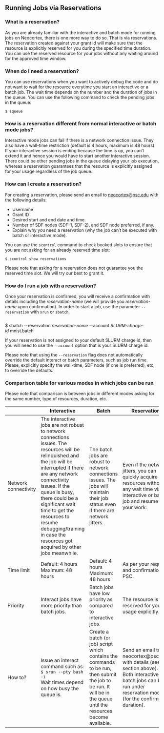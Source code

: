 ## Running Jobs via Reservations

### What is a reservation?
As you are already familiar with the interactive and batch mode for running jobs on Neocortex, there is one more way to do so. That is via reservations. The reservation created against your grant id will make sure that the resource is explicitly reserved for you during the specified time duration. You can use the reserved resource for your jobs without any waiting around for the approved time window.

### When do I need a reservation?
You can use reservations when you want to actively debug the code and do not want to wait for the resource everytime you start an interactive or a batch job. The wait time depends on the number and the duration of jobs in the queue. You can use the following command to check the pending jobs in the queue:
```
$ squeue
```

### How is a reservation different from normal interactive or batch mode jobs?
Interactive mode jobs can fail if there is a network connection issue. They also have a wall-time restriction (default is 4 hours, maximum is 48 hours). If your interactive session is ending because the time is up, you can’t extend it and hence you would have to start another interactive session. There could be other pending jobs in the queue delaying your job execution, whereas a reservation guarantees that the resource is explicitly assigned for your usage regardless of the job queue.

### How can I create a reservation?
For creating a reservation, please send an email to neocortex@psc.edu with the following details:
* Username
* Grant ID
* Desired start and end date and time.
* Number of SDF nodes (SDF-1, SDF-2), and SDF node preferred, if any.
* Explain why you need a reservation (why the job can’t be executed with batch or interactive mode).
  
You can use the `scontrol` command to check booked slots to ensure that you are not asking for an already reserved time slot:
```
$ scontrol show reservations
```

Please note that asking for a reservation does not guarantee you the reserved time slot. We will try our best to grant it.

### How do I run a job with a reservation?
Once your reservation is confirmed, you will receive a confirmation with details including the *reservation-name* (we will provide you *reservation-name* upon confirmation). In order to start a job, use the parameter `--reservation` with `srun` or `sbatch`.
<pre></pre>
$ sbatch --reservation <em>reservation-name</em> --account <em>SLURM-charge-id</em> mnist.batch
</pre>

If your reservation is not assigned to your default SLURM charge id, then you will need to use the `--account` option that is your SLURM charge id.

Please note that using the `--reservation` flag does not automatically override the default interact or batch parameters, such as job run time. Please, explicitly specify the wall-time, SDF node (if one is preferred), etc, to override the defaults.

### Comparison table for various modes in which jobs can be run
Please note that comparison is between jobs in different modes asking for the same number, type of resources, duration, etc.
<table>
  <thead>
    <tr>
      <th><th>Interactive</th><th>Batch</th><th>Reservation</th>
    </tr>
  </thead>
  <tbody>
    <tr>
      <td>Network connectivity</td>
      <td>The interactive jobs are not robust to network connections issues. The resources will be relinquished and the job will be interrupted if there are any network connectivity issues. If the queue is busy, there could be a significant wait time to get the resources to resume debugging/training in case the resources got acquired by other jobs meanwhile.</td>
      <td>The batch jobs are robust to network connections issues. The jobs will maintain their job status even if there are network jitters.</td>
      <td>Even if the network jitters, you can quickly acquire the resources without any wait time via interactive or batch job and resume your work.</td>
    </tr>
    <tr>
      <td>Time limit</td>
      <td>Default: 4 hours<br />Maximum: 48 hours</td>
      <td>Default: 4 hours<br />
Maximum: 48 hours</td>
      <td>As per your request and confirmation by PSC.</td>
    </tr>
    <tr>
     <td>Priority</td>
      <td>Interact jobs have more priority than batch jobs.</td>
      <td>Batch jobs have low priority as compared to interactive jobs.</td>
      <td>The resource is reserved for your usage explicitly.</td>
    </tr>
    <tr>
      <td>How to?</td>
      <td>Issue an interact command such as:<br />
<code>$ srun --pty bash -i</code><br />
Wait times depend on how busy the queue is.</td>
      <td>Create a batch (or job) script which contains the commands to be run, then submit the job to be run. It will be in the queue until the resources become available.</td>
      <td>Send an email to neocortex@psc.edu with details (see section above). Both interactive and batch jobs can be run under reservation mode (for the confirmed duration).</td>
    </tr>
  </tbody>
</table>
